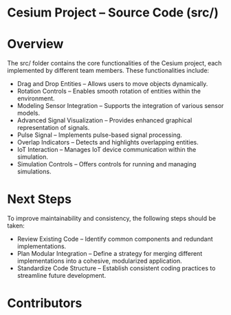 # **Cesium Project – Source Code (src/)**

# **Overview**
The src/ folder contains the core functionalities of the Cesium project, each implemented by different team members. These functionalities include:
- Drag and Drop Entities – Allows users to move objects dynamically.
- Rotation Controls – Enables smooth rotation of entities within the environment.
- Modeling Sensor Integration – Supports the integration of various sensor models.
- Advanced Signal Visualization – Provides enhanced graphical representation of signals.
- Pulse Signal – Implements pulse-based signal processing.
- Overlap Indicators – Detects and highlights overlapping entities.
- IoT Interaction – Manages IoT device communication within the simulation.
- Simulation Controls – Offers controls for running and managing simulations.

# **Next Steps**
To improve maintainability and consistency, the following steps should be taken:
- Review Existing Code – Identify common components and redundant implementations.
- Plan Modular Integration – Define a strategy for merging different implementations into a cohesive, modularized application.
- Standardize Code Structure – Establish consistent coding practices to streamline future development.

# **Contributors**